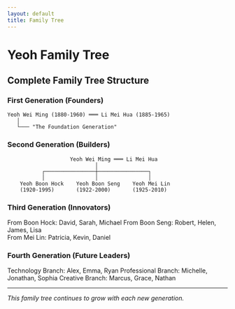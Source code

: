 ```yaml
---
layout: default
title: Family Tree
---
```


# Yeoh Family Tree

## Complete Family Tree Structure

### First Generation (Founders)

```
Yeoh Wei Ming (1880-1960) ═══ Li Mei Hua (1885-1965)
   │
   └─── "The Foundation Generation"
```

### Second Generation (Builders)

```
                    Yeoh Wei Ming ═══ Li Mei Hua
                            │
           ┌────────────────┼────────────────┐
           │                │                │
    Yeoh Boon Hock    Yeoh Boon Seng    Yeoh Mei Lin
    (1920-1995)       (1922-2000)       (1925-2010)
```

### Third Generation (Innovators)

From Boon Hock: David, Sarah, Michael
From Boon Seng: Robert, Helen, James, Lisa  
From Mei Lin: Patricia, Kevin, Daniel

### Fourth Generation (Future Leaders)

Technology Branch: Alex, Emma, Ryan
Professional Branch: Michelle, Jonathan, Sophia
Creative Branch: Marcus, Grace, Nathan

---

*This family tree continues to grow with each new generation.*